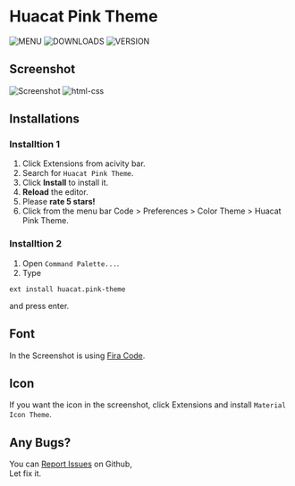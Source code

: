 # Huacat Pink Theme
![MENU](https://github.com/huacat1017/huacat.pink-theme-0.0.1/raw/master/menu.png)
![DOWNLOADS](https://vsmarketplacebadge.apphb.com/downloads-short/huacat.pink-theme.svg?style=for-the-badge&colorA=dd71b9&colorB=ed81c9&label=DOWNLOADS)  ![VERSION](https://vsmarketplacebadge.apphb.com/version-short/huacat.pink-theme.svg?style=for-the-badge&colorA=72696f&colorB=978c94&label=VERSION)
## Screenshot
![Screenshot](https://github.com/huacat1017/huacat.pink-theme-0.0.1/raw/master/screenshot.png)
![html-css](https://github.com/huacat1017/huacat.pink-theme-0.0.1/raw/master/html-css.png)

## Installations
### Installtion 1
1. Click Extensions from acivity bar.
2. Search for `Huacat Pink Theme`.
3. Click **Install** to install it.
4. **Reload** the editor.
5. Please **rate 5 stars!**
6. Click from the menu bar Code > Preferences > Color Theme > Huacat Pink Theme.

### Installtion 2
1. Open `Command Palette...`.
2. Type 
```
ext install huacat.pink-theme
```

and press enter.

## Font
In the Screenshot is using  [Fira Code](https://github.com/tonsky/FiraCode/wiki/VS-Code-Instructions).

## Icon
If you want the icon in the screenshot, click Extensions and install `Material Icon Theme`.

## Any Bugs?
You can [Report Issues](https://githu.b.com/huacat1017/huacat.pink-theme/issues) on Github,
<br/>Let fix it.
